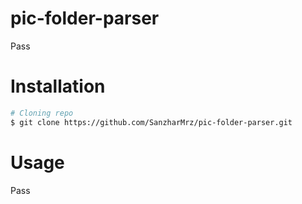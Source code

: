 # pic-folder-parser

Pass

# Installation
```bash
# Cloning repo
$ git clone https://github.com/SanzharMrz/pic-folder-parser.git
```
# Usage
Pass
